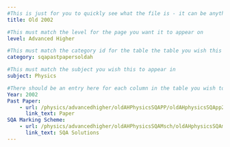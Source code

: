 ```yaml
---
#This is just for you to quickly see what the file is - it can be anything you want
title: Old 2002

#This must match the level for the page you want it to appear on
level: Advanced Higher

#This must match the category id for the table the table you wish this to appear in
category: sqapastpapersoldah

#This must match the subject you wish this to appear in
subject: Physics

#There should be an entry here for each column in the table you wish to populate:
Year: 2002
Past Paper:
    - url: /physics/advancedhigher/oldAHPhysicsSQAPP/oldAHphysicsSQApp2002.pdf
      link_text: Paper
SQA Marking Scheme:
    - url: /physics/advancedhigher/oldAHPhysicsSQAMsch/oldAHphysicsSQAmsch2002.pdf
      link_text: SQA Solutions
---
```


